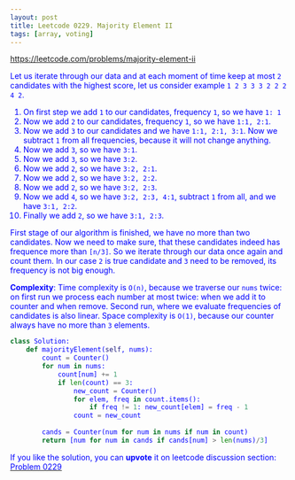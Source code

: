 ```yaml
---
layout: post
title: Leetcode 0229. Majority Element II
tags: [array, voting]
---
```


<a href="https://leetcode.com/problems/majority-element-ii"> <font color = blue>https://leetcode.com/problems/majority-element-ii

Let us iterate through our data and at each moment of time keep at most `2` candidates with the highest score, let us consider example `1 2 3 3 3 2 2 2 4 2`.

1. On first step we add `1` to our candidates, frequency `1`, so we have `1: 1`
2. Now we add `2` to our candidates, frequency `1`, so we have `1:1, 2:1`.
3. Now we add `3` to our candidates and we have `1:1, 2:1, 3:1`. Now we subtract `1` from all frequencies, because it will not change anything.
4. Now we add `3`, so we have `3:1`.
5. Now we add `3`, so we have `3:2`.
6. Now we add `2`, so we have `3:2, 2:1`.
7. Now we add `2`, so we have `3:2, 2:2`.
8. Now we add `2`, so we have `3:2, 2:3`.
9. Now we add `4`, so we have `3:2, 2:3, 4:1`, subtract `1` from all, and we have `3:1, 2:2`.
10. Finally we add `2`, so we have `3:1, 2:3`.

First stage of our algorithm is finished, we have no more than two candidates. Now we need to make sure, that these candidates indeed has frequence more than `[n/3]`. So we iterate through our data once again and count them. In our case `2` is true candidate and `3` need to be removed, its frequency is not big enough.

**Complexity**: Time complexity is `O(n)`, because we traverse our `nums` twice: on first run we process each number at most twice: when we add it to counter and when remove. Second run, where we evaluate frequencies of candidates is also linear. Space complexity is `O(1)`, because our counter always have no more than `3` elements.

```python
class Solution:
    def majorityElement(self, nums):
        count = Counter()
        for num in nums:
            count[num] += 1
            if len(count) == 3:
                new_count = Counter()
                for elem, freq in count.items(): 
                    if freq != 1: new_count[elem] = freq - 1
                count = new_count
                    
        cands = Counter(num for num in nums if num in count)      
        return [num for num in cands if cands[num] > len(nums)/3]
```

If you like the solution, you can **upvote** it on leetcode discussion section:<a href="https://leetcode.com/problems/majority-element-ii/discuss/858872/python-voting-o(n)-solution-explained"> <font color = blue>Problem 0229
